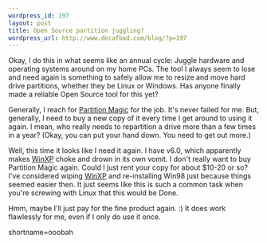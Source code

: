 ```yaml
--- 
wordpress_id: 197
layout: post
title: Open Source partition juggling?
wordpress_url: http://www.decafbad.com/blog/?p=197
---
```

<p>Okay, I do this in what seems like an annual cycle:  Juggle hardware and operating systems around on my home PCs.  The tool I always seem to lose and need again is something to safely allow me to resize and move hard drive partitions, whether they be Linux or Windows.  Has anyone finally made a reliable Open Source tool for this yet?</p>
<p>Generally, I reach for <a href="http://www.partitionmagic.com/">Partition Magic</a> for the job.  It's never failed for me.  But, generally, I need to buy a new copy of it every time I get around to using it again.  I mean, who really needs to repartition a drive more than a few times in a year?  (Okay, you can put your hand down.  You need to get out more.)</p>
<p>Well, this time it looks like I need it again.  I have v6.0, which apparently makes <a href="http://www.decafbad.com/twiki/bin/view/Main/WinXP">WinXP</a> choke and drown in its own vomit.  I don't really want to buy Partition Magic again.  Could I just rent your copy for about $10-20 or so?  I've considered wiping <a href="http://www.decafbad.com/twiki/bin/view/Main/WinXP">WinXP</a> and re-installing Win98 just because things seemed easier then.  It just seems like this is such a common task when you're screwing with Linux that this would be Done.</p>
<p>Hmm, maybe I'll just pay for the fine product again.  :)  It does work flawlessly for me, even if I only do use it once.</p>
<!--more-->
shortname=ooobah
